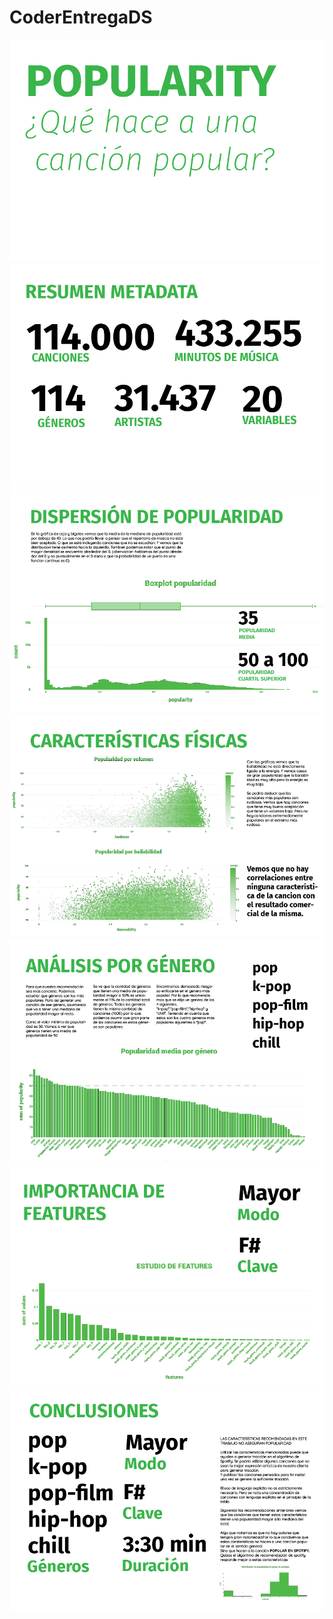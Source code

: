 # CoderEntregaDS

![alt text][1]
![alt text][2]
![alt text][3]
![alt text][4]
![alt text][5]
![alt text][6]
![alt text][7]




[1]:https://github.com/RLopez112/CoderEntregaDS/blob/main/STATIC/1.png
[2]:https://github.com/RLopez112/CoderEntregaDS/blob/main/STATIC/2.png
[3]:https://github.com/RLopez112/CoderEntregaDS/blob/main/STATIC/3.png
[4]:https://github.com/RLopez112/CoderEntregaDS/blob/main/STATIC/4.png
[5]:https://github.com/RLopez112/CoderEntregaDS/blob/main/STATIC/5.png
[6]:https://github.com/RLopez112/CoderEntregaDS/blob/main/STATIC/6.png
[7]:https://github.com/RLopez112/CoderEntregaDS/blob/main/STATIC/7.png
